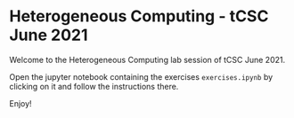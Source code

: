 Heterogeneous Computing - tCSC June 2021
============

Welcome to the Heterogeneous Computing lab session of tCSC June 2021.

Open the jupyter notebook containing the exercises `exercises.ipynb` by clicking on it and follow the instructions there.

Enjoy!
